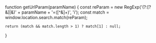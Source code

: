 function getUrlParam(paramName) {
    const reParam = new RegExp('(?:[\?&]|&)' + paramName + '=([^&]+)', 'i');
    const match = window.location.search.match(reParam);

    return (match && match.length > 1) ? match[1] : null;
}
